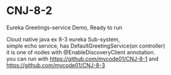 # CNJ-8-2
Eureka Greetings-service Demo, Ready to run

Cloud native java ex 8-3 eureka Sub-system,    
simple echo service, has DefaultGreetingService(on controller)    
it is one of nodes with @EnableDiscoveryClient annotation.    
you can run with https://github.com/mycode01/CNJ-8-1 and https://github.com/mycode01/CNJ-8-3
